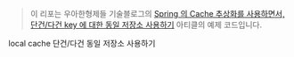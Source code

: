 > 이 리포는 우아한형제들 기술블로그의 [Spring 의 Cache 추상화를 사용하면서, 단건/다건 key 에 대한 동일 저장소 사용하기](https://techblog.woowahan.com/2601/) 아티클의 예제 코드입니다.

local cache 단건/다건 동일 저장소 사용하기

